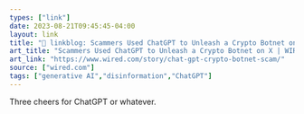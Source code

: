 ```yaml
---
types: ["link"]
date: 2023-08-21T09:45:45-04:00
layout: link
title: "🔗 linkblog: Scammers Used ChatGPT to Unleash a Crypto Botnet on X | WIRED'"
art_title: "Scammers Used ChatGPT to Unleash a Crypto Botnet on X | WIRED"
art_link: "https://www.wired.com/story/chat-gpt-crypto-botnet-scam/"
source: ["wired.com"]
tags: ["generative AI","disinformation","ChatGPT"]
---
```

Three cheers for ChatGPT or whatever.  
 
